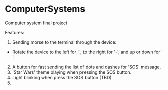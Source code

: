 # ComputerSystems
 Computer system final project

Features:
1. Sending morse to the terminal through the device:
- Rotate the device to the left for '.', to the right for '-', and up or down for ' '.
2. A button for fast sending the list of dots and dashes for 'SOS' message.
3. 'Star Wars' theme playing when pressing the SOS button.
4. Light blinking when press the SOS button (TBD)
5. 